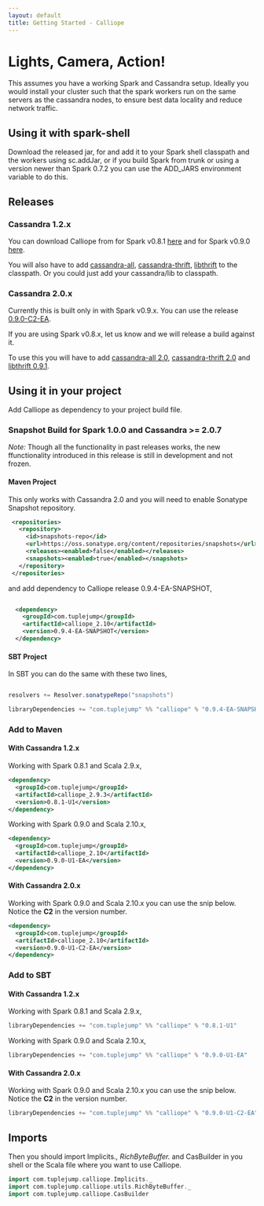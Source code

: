```yaml
---
layout: default
title: Getting Started - Calliope
---
```


# Lights, Camera, Action!

This assumes you have a working Spark and Cassandra setup. Ideally you would install your cluster such that the spark workers run on the same servers as the cassandra nodes, to ensure best data locality and reduce network traffic.

## Using it with spark-shell

Download the released jar, for  and add it to your Spark shell classpath and the workers using sc.addJar, or if you build Spark from trunk or using a version newer than Spark 0.7.2 you can use the ADD_JARS environment variable to do this.

## Releases

### Cassandra 1.2.x

You can download Calliope from for Spark v0.8.1 [here](http://bit.ly/1mUWF39) and for Spark v0.9.0 [here](http://bit.ly/1c8CdHq).

You will also have to add [cassandra-all](http://repo1.maven.org/maven2/org/apache/cassandra/cassandra-all/1.2.12/cassandra-all-1.2.12.jar), [cassandra-thrift](http://repo1.maven.org/maven2/org/apache/cassandra/cassandra-thrift/1.2.12/cassandra-thrift-1.2.12.jar), [libthrift](http://repo1.maven.org/maven2/org/apache/thrift/libthrift/0.7.0/libthrift-0.7.0.jar) to the classpath. Or you could just add your cassandra/lib to classpath.

### Cassandra 2.0.x

Currently this is built only in with Spark v0.9.x. You can use the release [0.9.0-C2-EA](http://bit.ly/1g9SXtx).

If you are using Spark v0.8.x, let us know and we will release a build against it.

To use this you will have to add [cassandra-all 2.0](http://central.maven.org/maven2/org/apache/cassandra/cassandra-all/2.0.5/cassandra-all-2.0.5.jar), [cassandra-thrift 2.0](http://central.maven.org/maven2/org/apache/cassandra/cassandra-thrift/2.0.4/) and [libthrift 0.9.1](http://central.maven.org/maven2/org/apache/thrift/libthrift/0.9.1/libthrift-0.9.1.jar).


## Using it in your project

Add Calliope as dependency to your project build file.

### Snapshot Build for Spark 1.0.0 and Cassandra >= 2.0.7

*Note:* Though all the functionality in past releases works, the new ffunctionality introduced in this release is still in development and not frozen.

#### Maven Project

This only works with Cassandra 2.0 and you will need to enable Sonatype Snapshot repository. 

```xml
 <repositories>
   <repository>
     <id>snapshots-repo</id>
     <url>https://oss.sonatype.org/content/repositories/snapshots</url>
     <releases><enabled>false</enabled></releases>
     <snapshots><enabled>true</enabled></snapshots>
   </repository>
 </repositories>

```

and add dependency to Calliope release 0.9.4-EA-SNAPSHOT,

```xml

  <dependency>
    <groupId>com.tuplejump</groupId>
    <artifactId>calliope_2.10</artifactId>
    <version>0.9.4-EA-SNAPSHOT</version>
  </dependency>

```

#### SBT Project

In SBT you can do the same with these two lines,

```scala

resolvers += Resolver.sonatypeRepo("snapshots")

libraryDependencies += "com.tuplejump" %% "calliope" % "0.9.4-EA-SNAPSHOT"

```


### Add to Maven

#### With Cassandra 1.2.x

Working with Spark 0.8.1 and Scala 2.9.x,

```xml
<dependency>
  <groupId>com.tuplejump</groupId>
  <artifactId>calliope_2.9.3</artifactId>
  <version>0.8.1-U1</version>
</dependency>
```


Working with Spark 0.9.0 and Scala 2.10.x,

```xml
<dependency>
  <groupId>com.tuplejump</groupId>
  <artifactId>calliope_2.10</artifactId>
  <version>0.9.0-U1-EA</version>
</dependency>
```

#### With Cassandra 2.0.x

Working with Spark 0.9.0 and Scala 2.10.x you can use the snip below. Notice the **C2** in the version number.

```xml
<dependency>
  <groupId>com.tuplejump</groupId>
  <artifactId>calliope_2.10</artifactId>
  <version>0.9.0-U1-C2-EA</version>
</dependency>
```


### Add to SBT

#### With Cassandra 1.2.x

Working with Spark 0.8.1 and Scala 2.9.x,

```scala
libraryDependencies += "com.tuplejump" %% "calliope" % "0.8.1-U1"
```


Working with Spark 0.9.0 and Scala 2.10.x,

```scala
libraryDependencies += "com.tuplejump" %% "calliope" % "0.9.0-U1-EA"
```

#### With Cassandra 2.0.x

Working with Spark 0.9.0 and Scala 2.10.x you can use the snip below. Notice the **C2** in the version number.

```scala
libraryDependencies += "com.tuplejump" %% "calliope" % "0.9.0-U1-C2-EA"
```


## Imports

Then you should import Implicits._, RichByteBuffer._ and CasBuilder in you shell or the Scala file where you want to use Calliope.

```scala
import com.tuplejump.calliope.Implicits._
import com.tuplejump.calliope.utils.RichByteBuffer._
import com.tuplejump.calliope.CasBuilder
```
